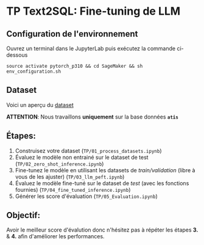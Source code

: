 # TP Text2SQL: Fine-tuning de LLM 

## Configuration de l'environnement
Ouvrez un terminal dans le JupyterLab puis exécutez la commande ci-dessous
```
source activate pytorch_p310 && cd SageMaker && sh env_configuration.sh 
```
## Dataset
Voici un aperçu du [dataset](https://huggingface.co/datasets/NumbersStation/NSText2SQL)

**ATTENTION**: Nous travaillons **uniquement** sur la base données **`atis`**

## Étapes:
1. Construisez votre dataset (`TP/01_process_datasets.ipynb`)
2. Évaluez le modèle non entrainé sur le dataset de test (`TP/02_zero_shot_inference.ipynb`)
3. Fine-tunez le modèle en utilisant les datasets de *train/validation* (libre à vous de les ajuster) (`TP/03_llm_peft.ipynb`)
4. Évaluez le modèle fine-tuné sur le dataset de *test* (avec les fonctions fournies) (`TP/04_fine_tuned_inference.ipynb`)
5. Générer les score d'évaluation (`TP/05_Evaluation.ipynb`)

## Objectif:
Avoir le meilleur score d'évalution donc n'hésitez pas à répéter les étapes **3.** & **4.** afin d'améliorer les performances.